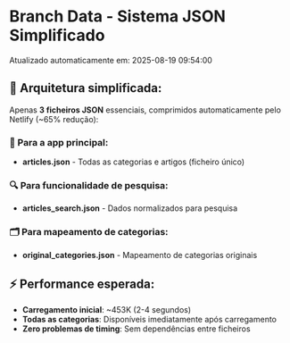 # Branch Data - Sistema JSON Simplificado
Atualizado automaticamente em: 2025-08-19 09:54:00

## 🎯 Arquitetura simplificada:
Apenas **3 ficheiros JSON** essenciais, comprimidos automaticamente pelo Netlify (~65% redução):

### 📱 Para a app principal:
- **articles.json** - Todas as categorias e artigos (ficheiro único)

### 🔍 Para funcionalidade de pesquisa:
- **articles_search.json** - Dados normalizados para pesquisa

### 🗂️ Para mapeamento de categorias:
- **original_categories.json** - Mapeamento de categorias originais

## ⚡ Performance esperada:
- **Carregamento inicial**: ~453K (2-4 segundos)
- **Todas as categorias**: Disponíveis imediatamente após carregamento
- **Zero problemas de timing**: Sem dependências entre ficheiros
